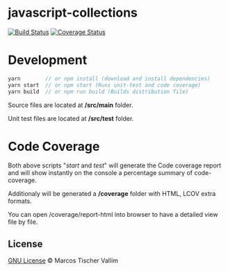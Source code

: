 # javascript-collections
[![Build Status](https://travis-ci.org/mvallim/javascript-collections.svg?branch=master)](https://travis-ci.org/mvallim/javascript-collections)
[![Coverage Status](https://coveralls.io/repos/github/mvallim/javascript-collections/badge.svg?branch=master)](https://coveralls.io/github/mvallim/javascript-collections?branch=master)



# Development

```js
yarn        // or npm install (download and install dependencies)
yarn start  // or npm start (Runs unit-test and code coverage)
yarn build  // or npm run build (Builds distribution file)
```

Source files are located at **/src/main** folder.

Unit test files are located at **/src/test** folder.

# Code Coverage

Both above scripts "_start_ and _test_" will generate the Code coverage report and will show instantly on the console a percentage summary of code-coverage.

Additionaly will be generated a **/coverage** folder with HTML, LCOV extra formats.

You can open /coverage/report-html into browser to have a detailed view file by file.

## License
[GNU License](LICENSE) © Marcos Tischer Vallim
